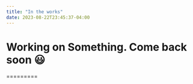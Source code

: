 ```yaml
---
title: "In the works"
date: 2023-08-22T23:45:37-04:00
---
```


# Working on Something. Come back soon :smiley:
=========



